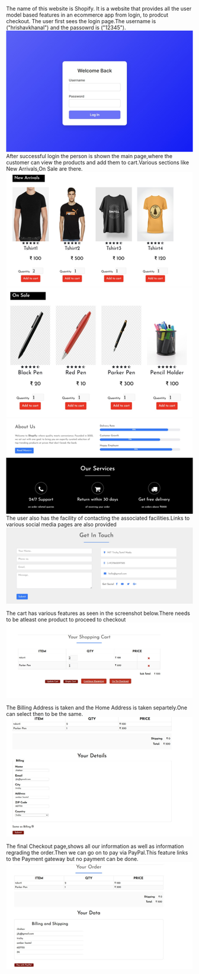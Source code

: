 The name of this website is Shopify.
It is a website that provides all the user model based features in an ecommerce app from login, to prodcut checkout.
The user first sees the login page.The username is ("hrishavkhanal") and the passowrd is ("12345").
![Login page](./login.jpg)
After successful login the person is shown the main page,where the customer can view the products and add them to cart.Various sections like New Arrivals,On Sale are there.
![Login page](./newarrivals.jpg)
![Login page](./Onsale.jpg)
![Login page](./aboutus.jpg)
The user also has the facility of contacting the associated facilities.Links to various social media pages are also provided
![Login page](./getintouch.jpg)

The cart has various features as seen in the screenshot below.There needs to be atleast one product to proceed to checkout
![Login page](./cart.jpg)

The Billing Address is taken and the Home Address is taken separtely.One can select then to be the same.
![Login page](./address.jpg)

The final Checkout page,shows all our information as well as information regrading the order.Then we can go on to pay via PayPal.This feature links to the Payment gateway but no payment can be done.
![Login page](./payment.jpg)
